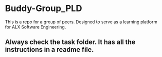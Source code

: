# Buddy-Group_PLD
This is a repo for a group of peers. Designed to serve as a learning platform for ALX Software Engineering.

## Always check the task folder. It has all the instructions in a readme file.